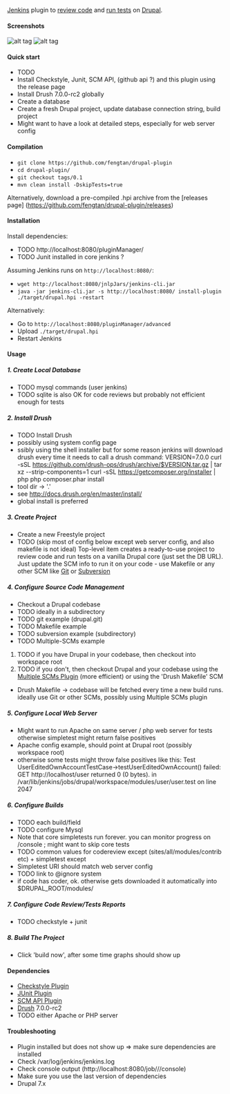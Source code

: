 [Jenkins](https://jenkins-ci.org/) plugin to [review code](https://www.drupal.org/project/coder) and [run tests](https://www.drupal.org/simpletest) on [Drupal](https://www.drupal.org/).

#### Screenshots

![alt tag](https://raw.github.com/fengtan/drupal-plugin/master/screenshot_admin.png)
![alt tag](https://raw.github.com/fengtan/drupal-plugin/master/screenshot_trends.png)

#### Quick start

 * TODO
 * Install Checkstyle, Junit, SCM API, (github api ?) and this plugin using the release page
 * Install Drush 7.0.0-rc2 globally
 * Create a database
 * Create a fresh Drupal project, update database connection string, build project
 * Might want to have a look at detailed steps, especially for web server config

#### Compilation

 * `git clone https://github.com/fengtan/drupal-plugin`
 * `cd drupal-plugin/`
 * `git checkout tags/0.1`
 * `mvn clean install -DskipTests=true`
 
Alternatively, download a pre-compiled .hpi archive from the [releases page] (https://github.com/fengtan/drupal-plugin/releases)

#### Installation

Install dependencies:
 * TODO http://localhost:8080/pluginManager/
 * TODO Junit installed in core jenkins ?

Assuming Jenkins runs on `http://localhost:8080/`:
 * `wget http://localhost:8080/jnlpJars/jenkins-cli.jar`
 * `java -jar jenkins-cli.jar -s http://localhost:8080/ install-plugin ./target/drupal.hpi -restart`

Alternatively:
 * Go to `http://localhost:8080/pluginManager/advanced`
 * Upload `./target/drupal.hpi`
 * Restart Jenkins

#### Usage

##### 1. Create Local Database

 * TODO mysql commands (user jenkins)
 * TODO sqlite is also OK for code reviews but probably not efficient enough for tests

##### 2. Install Drush
 * TODO Install Drush
  * possibly using system config page
  * ssibly using the shell installer but for some reason jenkins will download drush every time it needs to call a drush command:
VERSION=7.0.0
curl -sSL https://github.com/drush-ops/drush/archive/$VERSION.tar.gz | tar xz --strip-components=1
curl -sSL https://getcomposer.org/installer | php
php composer.phar install
  * tool dir -> '.'
  * see http://docs.drush.org/en/master/install/
  * global install is preferred

##### 3. Create Project

 * Create a new Freestyle project
 * TODO (skip most of config below except web server config, and also makefile is not ideal) Top-level item creates a ready-to-use project to review code and run tests on a vanilla Drupal core (just set the DB URL). Just update the SCM info to run it on your code - use Makefile or any other SCM like [Git](https://wiki.jenkins-ci.org/display/JENKINS/Git+Plugin) or [Subversion](https://wiki.jenkins-ci.org/display/JENKINS/Subversion+Plugin)

##### 4. Configure Source Code Management
 * Checkout a Drupal codebase
 * TODO ideally in a subdirectory
 * TODO git example (drupal.git)
 * TODO Makefile example
 * TODO subversion example (subdirectory)
 * TODO Multiple-SCMs example
 1. TODO if you have Drupal in your codebase, then checkout into workspace root
 2. TODO if you don't, then checkout Drupal and your codebase using the [Multiple SCMs Plugin](https://wiki.jenkins-ci.org/display/JENKINS/Multiple+SCMs+Plugin) (more efficient) or using the 'Drush Makefile' SCM
 * Drush Makefile -> codebase will be fetched every time a new build runs. ideally use Git or other SCMs, possibly using Multiple SCMs plugin

##### 5. Configure Local Web Server

 * Might want to run Apache on same server / php web server for tests otherwise simpletest might return false positives
 * Apache config example, should point at Drupal root (possibly workspace root)
 * otherwise some tests might throw false positives like this:
Test UserEditedOwnAccountTestCase->testUserEditedOwnAccount() failed: GET http://localhost/user returned 0 (0 bytes). in /var/lib/jenkins/jobs/drupal/workspace/modules/user/user.test on line 2047

##### 6. Configure Builds

 * TODO each build/field
 * TODO configure Mysql
 * Note that core simpletests run forever. you can monitor progress on /console ; might want to skip core tests
 * TODO common values for codereview except (sites/all/modules/contrib etc) + simpletest except
 * Simpletest URI should match web server config
 * TODO link to @ignore system
 * if code has coder, ok. otherwise gets downloaded it automatically into $DRUPAL_ROOT/modules/

##### 7. Configure Code Review/Tests Reports
 
 * TODO checkstyle + junit

##### 8. Build The Project

 * Click 'build now', after some time graphs should show up

#### Dependencies

 * [Checkstyle Plugin](https://wiki.jenkins-ci.org/display/JENKINS/Checkstyle+Plugin)
 * [JUnit Plugin](https://wiki.jenkins-ci.org/display/JENKINS/JUnit+Plugin)
 * [SCM API Plugin](https://wiki.jenkins-ci.org/display/JENKINS/SCM+API+Plugin)
 * [Drush](http://www.drush.org/en/master/install/) 7.0.0-rc2
 * TODO either Apache or PHP server

#### Troubleshooting

 * Plugin installed but does not show up => make sure dependencies are installed
 * Check /var/log/jenkins/jenkins.log
 * Check console output (http://localhost:8080/job/<myjob>/<id>/console)
 * Make sure you use the last version of dependencies
 * Drupal 7.x

